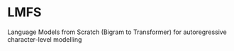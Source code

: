 # LMFS
Language Models from Scratch (Bigram to Transformer) for autoregressive character-level modelling
